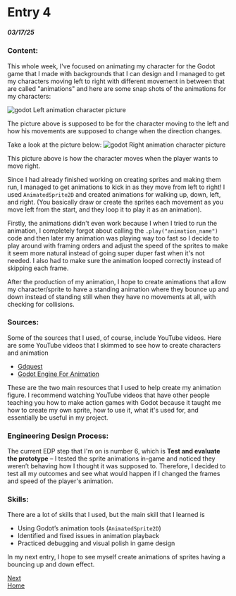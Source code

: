 
# Entry 4 
##### 03/17/25

### Content:

This whole week, I've focused on animating my character for the Godot game that I made with backgrounds that I can design and I managed to get my characters moving left to right with different movement in between that are called "animations" and here are some snap shots of the animations for my characters: <br>

![godot Left animation character picture](PicRight.png) <br>

The picture above is supposed to be for the character  moving to the left and how his movements are supposed to change when the direction changes.

Take a look at the picture below:<be>
![godot Right animation character picture](PicRight.png)<br>


This picture above is how the character moves when the player wants to move right. 

Since I had already finished working on creating sprites and making them run, I managed to get animations to kick in as they move from left to right!
I used `AnimatedSprite2D` and created animations for walking up, down, left, and right. (You basically draw or create the sprites each movement as you move left from the start, and they loop it to play it as an animation). 

Firstly, the animations didn't even work because I when I tried to run the animation, I completely forgot about calling the `.play("animation_name")` code and then later my animation was playing way too fast so I decide to play around with framing orders and adjust the speed of the sprites to make it seem more natural instead of going super duper fast when it's not needed. I also had to make sure the animation looped correctly instead of skipping each frame.

After the production of my animation, I hope to create animations that allow my character/sprite to have a standing animation where they bounce up and down instead of standing still when they have no movements at all, with checking for collisions.

### Sources:

Some of the sources that I used, of course, include YouTube videos.
Here are some YouTube videos that I skimmed to see how to create characters and animation
- [Gdquest](https://www.youtube.com/watch?v=5V9f3MT86M8)
- [Godot Engine For Animation](https://docs.godotengine.org/en/stable/classes/class_animatedsprite2d.html) 

These are the two main resources that I used to help create my animation figure. I recommend watching YouTube videos that have other people teaching you how to make action games with Godot because it taught me how to create my own sprite, how to use it, what it's used for, and essentially be useful in my project.

### Engineering Design Process:  
The current EDP step that I'm on is number 6, which is  **Test and evaluate the prototype** – I tested the sprite animations in-game and noticed they weren’t behaving how I thought it was supposed to. Therefore, I decided to test all my outcomes and see what would happen if I changed the frames and speed of the player's animation.
### Skills:
There are a lot of skills that I used, but the main skill that I learned is 
- Using Godot’s animation tools (`AnimatedSprite2D`)  
- Identified and fixed issues in animation playback  
- Practiced debugging and visual polish in game design  

In my next entry, I hope to see myself create animations of sprites having a bouncing up and down effect.

[Next](entry05.md)  
[Home](../README.md)
